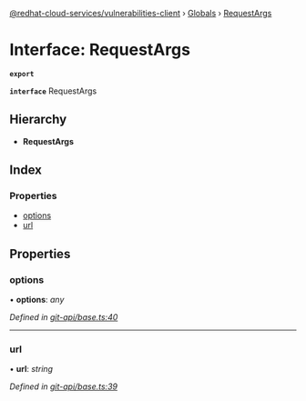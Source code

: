 [@redhat-cloud-services/vulnerabilities-client](../README.md) › [Globals](../globals.md) › [RequestArgs](requestargs.md)

# Interface: RequestArgs

**`export`** 

**`interface`** RequestArgs

## Hierarchy

* **RequestArgs**

## Index

### Properties

* [options](requestargs.md#options)
* [url](requestargs.md#url)

## Properties

###  options

• **options**: *any*

*Defined in [git-api/base.ts:40](https://github.com/RedHatInsights/javascript-clients/blob/master/packages/vulnerabilities/git-api/base.ts#L40)*

___

###  url

• **url**: *string*

*Defined in [git-api/base.ts:39](https://github.com/RedHatInsights/javascript-clients/blob/master/packages/vulnerabilities/git-api/base.ts#L39)*
